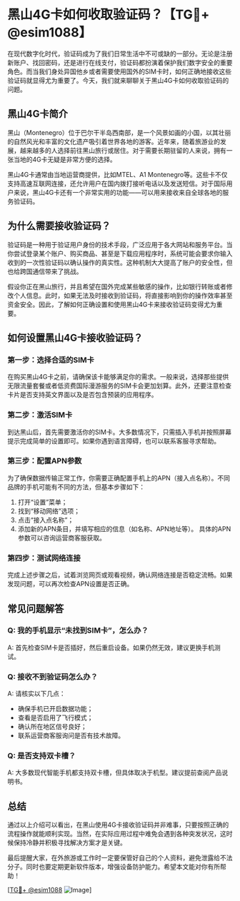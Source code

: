 # 黑山4G卡如何收取验证码？【TG💪+ @esim1088】

在现代数字化时代，验证码成为了我们日常生活中不可或缺的一部分。无论是注册新账户、找回密码，还是进行在线支付，验证码都扮演着保护我们数字安全的重要角色。而当我们身处异国他乡或者需要使用国外的SIM卡时，如何正确地接收这些验证码就显得尤为重要了。今天，我们就来聊聊关于黑山4G卡如何收取验证码的问题。

## 黑山4G卡简介

黑山（Montenegro）位于巴尔干半岛西南部，是一个风景如画的小国，以其壮丽的自然风光和丰富的文化遗产吸引着世界各地的游客。近年来，随着旅游业的发展，越来越多的人选择前往黑山旅行或居住。对于需要长期驻留的人来说，拥有一张当地的4G卡无疑是非常方便的选择。

黑山4G卡通常由当地运营商提供，比如MTEL、A1 Montenegro等。这些卡不仅支持高速互联网连接，还允许用户在国内拨打接听电话以及发送短信。对于国际用户来说，黑山4G卡还有一个非常实用的功能——可以用来接收来自全球各地的服务验证码。

## 为什么需要接收验证码？

验证码是一种用于验证用户身份的技术手段，广泛应用于各大网站和服务平台。当你尝试登录某个账户、购买商品、甚至是下载应用程序时，系统可能会要求你输入收到的一次性验证码以确认操作的真实性。这种机制大大提高了账户的安全性，但也给跨国通信带来了挑战。

假设你正在黑山旅行，并且希望在国外完成某些敏感的操作，比如银行转账或者修改个人信息。此时，如果无法及时接收到验证码，将直接影响到你的操作效率甚至资金安全。因此，了解如何正确设置和使用黑山4G卡来接收验证码变得尤为重要。

## 如何设置黑山4G卡接收验证码？

### 第一步：选择合适的SIM卡
在购买黑山4G卡之前，请确保该卡能够满足你的需求。一般来说，选择那些提供无限流量套餐或者低资费国际漫游服务的SIM卡会更加划算。此外，还要注意检查卡片是否支持英文界面以及是否包含预装的应用程序。

### 第二步：激活SIM卡
到达黑山后，首先需要激活你的SIM卡。大多数情况下，只需插入手机并按照屏幕提示完成简单的设置即可。如果你遇到语言障碍，也可以联系客服寻求帮助。

### 第三步：配置APN参数
为了确保数据传输正常工作，你需要正确配置手机上的APN（接入点名称）。不同品牌的手机可能有不同的方法，但基本步骤如下：
1. 打开“设置”菜单；
2. 找到“移动网络”选项；
3. 点击“接入点名称”；
4. 添加新的APN条目，并填写相应的信息（如名称、APN地址等）。
具体的APN参数可以咨询运营商客服获取。

### 第四步：测试网络连接
完成上述步骤之后，试着浏览网页或观看视频，确认网络连接是否稳定流畅。如果发现问题，可以再次检查APN设置是否正确。

## 常见问题解答

### Q: 我的手机显示“未找到SIM卡”，怎么办？
A: 首先检查SIM卡是否插好，然后重启设备。如果仍然无效，建议更换手机测试。

### Q: 接收不到验证码怎么办？
A: 请核实以下几点：
- 确保手机已开启数据功能；
- 查看是否启用了飞行模式；
- 确认所在地区信号良好；
- 联系运营商客服询问是否有技术故障。

### Q: 是否支持双卡槽？
A: 大多数现代智能手机都支持双卡槽，但具体取决于机型。建议提前查阅产品说明书。

## 总结

通过以上介绍可以看出，在黑山使用4G卡接收验证码并非难事，只要按照正确的流程操作就能顺利实现。当然，在实际应用过程中难免会遇到各种突发状况，这时候保持冷静并积极寻找解决方案才是关键。

最后提醒大家，在外旅游或工作时一定要保管好自己的个人资料，避免泄露给不法分子。同时也要定期更新软件版本，增强设备防护能力。希望本文能对你有所帮助！

[[TG💪+ @esim1088](https://t.me/s/esim1088) ![Image](https://i.postimg.cc/4NQfJmqS/Snipaste-2025-05-13-00-14-12.png)]
